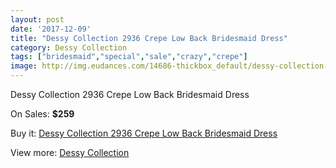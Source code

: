 ```yaml
---
layout: post
date: '2017-12-09'
title: "Dessy Collection 2936 Crepe Low Back Bridesmaid Dress"
category: Dessy Collection
tags: ["bridesmaid","special","sale","crazy","crepe"]
image: http://img.eudances.com/14686-thickbox_default/dessy-collection-2936-crepe-low-back-bridesmaid-dress.jpg
---
```

Dessy Collection 2936 Crepe Low Back Bridesmaid Dress

On Sales: **$259**
<a href="https://www.eudances.com/en/dessy-collection/4389-dessy-collection-2936-crepe-low-back-bridesmaid-dress.html"><amp-img layout="responsive" width="600" height="600" src="//img.eudances.com/14686-thickbox_default/dessy-collection-2936-crepe-low-back-bridesmaid-dress.jpg" alt="Dessy Collection 2936 Crepe Low Back Bridesmaid Dress 0" /></a>
<a href="https://www.eudances.com/en/dessy-collection/4389-dessy-collection-2936-crepe-low-back-bridesmaid-dress.html"><amp-img layout="responsive" width="600" height="600" src="//img.eudances.com/14688-thickbox_default/dessy-collection-2936-crepe-low-back-bridesmaid-dress.jpg" alt="Dessy Collection 2936 Crepe Low Back Bridesmaid Dress 1" /></a>
<a href="https://www.eudances.com/en/dessy-collection/4389-dessy-collection-2936-crepe-low-back-bridesmaid-dress.html"><amp-img layout="responsive" width="600" height="600" src="//img.eudances.com/14687-thickbox_default/dessy-collection-2936-crepe-low-back-bridesmaid-dress.jpg" alt="Dessy Collection 2936 Crepe Low Back Bridesmaid Dress 2" /></a>

Buy it: [Dessy Collection 2936 Crepe Low Back Bridesmaid Dress](https://www.eudances.com/en/dessy-collection/4389-dessy-collection-2936-crepe-low-back-bridesmaid-dress.html "Dessy Collection 2936 Crepe Low Back Bridesmaid Dress")

View more: [Dessy Collection](https://www.eudances.com/en/60-Dessy-Collection "Dessy Collection")